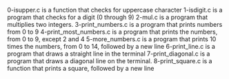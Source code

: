 0-isupper.c is a function that checks for uppercase character
1-isdigit.c is a program that checks for a digit (0 through 9)
2-mul.c is a program that multiplies two integers.
3-print_numbers.c is a program that prints numbers from 0 to 9
4-print_most_numbers.c is a program that prints the numbers, from 0 to 9, except 2 and 4
5-more_numbers.c is a program that prints 10 times the numbers, from 0 to 14, followed by a new line
6-print_line.c is a program that draws a straight line in the terminal
7-print_diagonal.c is a program that draws a diagonal line on the terminal.
8-print_square.c is a function that prints a square, followed by a new line
